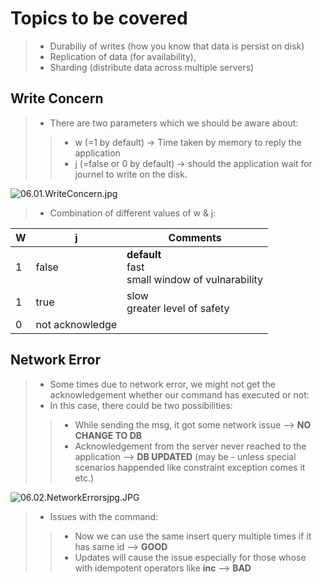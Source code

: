 # Topics to be covered
>* Durabiliy of writes (how you know that data is persist on disk)
>* Replication of data (for availability), 
>* Sharding (distribute data across multiple servers)

## Write Concern
>* There are two parameters which we should be aware about:
>>* w (=1 by default) -> Time taken by memory to reply the application
>>* j (=false or 0 by default) -> should the application wait for journel to write on the disk.

![06.01.WriteConcern.jpg](img/06.01.WriteConcern.jpg)

>* Combination of different values of w & j:

|W|j|Comments|
|-|-|--------|
|1|false|**default**<br>fast<br>small window of vulnarability|
|1|true|slow<br>greater level of safety|
|0|not acknowledge||


## Network Error
>* Some times due to network error, we might not get the acknowledgement whether our command has executed or not:
>* In this case, there could be two possibilities:
>>* While sending the msg, it got some network issue --> **NO CHANGE TO DB**
>>* Acknowledgement from the server never reached to the application --> **DB UPDATED** (may be - unless special scenarios happended like constraint exception comes it etc.)

![06.02.NetworkErrorsjpg.JPG](img/06.02.NetworkErrorsjpg.JPG)

>* Issues with the command:
>>* Now we can use the same insert query multiple times if it has same id --> **GOOD**
>>* Updates will cause the issue especially for those whose with idempotent operators like **inc** --> **BAD**
